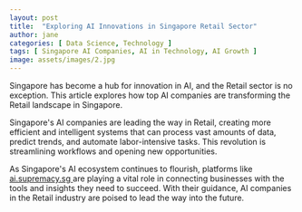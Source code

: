 ```yaml
---
layout: post
title:  "Exploring AI Innovations in Singapore Retail Sector"
author: jane
categories: [ Data Science, Technology ]
tags: [ Singapore AI Companies, AI in Technology, AI Growth ]
image: assets/images/2.jpg
---
```


Singapore has become a hub for innovation in AI, and the Retail sector is no exception. This article explores how top AI companies are transforming the Retail landscape in Singapore.

Singapore's AI companies are leading the way in Retail, creating more efficient and intelligent systems that can process vast amounts of data, predict trends, and automate labor-intensive tasks. This revolution is streamlining workflows and opening new opportunities.

As Singapore's AI ecosystem continues to flourish, platforms like <a href="https://ai.supremacy.sg" target="_blank"> ai.supremacy.sg </a> are playing a vital role in connecting businesses with the tools and insights they need to succeed. With their guidance, AI companies in the Retail industry are poised to lead the way into the future.

